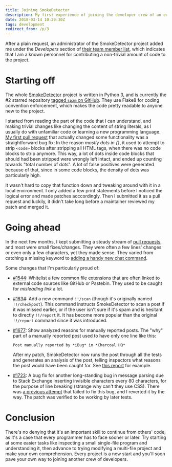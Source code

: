 ```yaml
---
title: Joining SmokeDetector
description: My first experience of joining the developer crew of an existing open-source project
date: 2018-03-14 10:29:30Z
tags: development
redirect_from: /p/3
---
```


After a plain request, an administrator of the SmokeDetector project added me under the *Developers* section of [their team member list][people], which indicates that I am a known personnel for contributing a non-trivial amount of code to the project.

# Starting off

The whole [SmokeDetector] project is written in Python 3, and is currently the #2 starred repository [tagged `spam` on GitHub][gh-spam]. They use Flake8 for coding convention enforcement, which makes the code pretty readable to anyone new to the project.

I started from reading the part of the code that I can understand, and making trivial changes like changing the content of string literals, as I usually do with unfamiliar code or learning a new programming language. [My first pull request][1st] that actually changed some functionality was a straightforward bug fix: In the reason *mostly dots in {}*, it used to attempt to strip `<code>` blocks after stripping all HTML tags, when there was no code blocks to strip anymore. This way, a lot of dots inside code blocks that should had been stripped were wrongly left intact, and ended up counting towards "total number of dots". A lot of false positives were generated because of that, since in some code blocks, the density of dots was particularly high.

It wasn't hard to copy that function down and tweaking around with it in a local environment. I only added a few print statements before I noticed the logical error and made patches acccordingly. Then I submitted it as a pull request and luckily, it didn't take long before a maintainer reviewed my patch and merged it.

# Going ahead

In the next few months, I kept submitting a steady stream of [pull requests][prs], and most were small fixes/changes. They were often a few lines' changes or even only a few characters, yet they made sense. They varied from catching a missing keyword to [adding a handy new chat command][pr1634].

Some changes that I'm particularly proud of:

- [#1544][pr1544]: Whitelist a few common file extensions that are often linked to external code sources like GitHub or Pastebin. They used to be caught for *misleading link* a lot.
- [#1634][pr1634]: Add a new command `!!/scan` (though it's originally named `!!/checkpost`). This command instructs SmokeDetector to scan a post if it was missed earlier, or if the user isn't sure if it's spam and is hesitant to directly `!!/report` it. It has become more popular than the original `!!/report` command since it was introduced.
- [#1677][pr1677]: Show analyzed reasons for manually reported posts. The "why" part of a manually reported post used to have only one line like this:

  ```
  Post manually reported by *iBug* in *Charcoal HQ*
  ```

  After my patch, SmokeDetector now runs the post through all the tests and generates an analysis of the post, telling inspectors what reasons the post would have been caught for. See [this report][pr1677e1] for example.

- [#1723][pr1723]: A bug fix for another long-standing bug in message parsing due to Stack Exchange inserting invisible characters every 80 characters, for the purpose of line breaking (strange why can't they use CSS). There was [a previous attempt][pr1723p] that failed to fix this bug, and I reverted it by the way. The patch was verified to be working by later tests.

# Conclusion

There's no denying that it's an important skill to continue from others' code, as it's a case that every programmer has to face sooner or later. Try starting at some easier tasks like inspecting a small single-file program and understanding it, then advance to trying modifying a multi-file project and make your own comprehension. Every project is a new start and you'll soon pave your own way to joining another crew of developers.


  [SmokeDetector]: https://github.com/Charcoal-SE/SmokeDetector
  [gh-spam]: https://github.com/topics/spam
  [req]: https://chat.stackexchange.com/transcript/message/43396360#43396360
  [prom]: https://github.com/Charcoal-SE/charcoal-se.github.io/commit/24b1933b25248537673f6941ed0ef46e3026f36e
  [people]: https://charcoal-se.org/people
  [flake]: http://flake8.pycqa.org
  [1st]: https://github.com/Charcoal-SE/SmokeDetector/pull/1441
  [prs]: https://github.com/Charcoal-SE/SmokeDetector/pulls?q=is%3Apr+author%3AiBug
  [pr1544]: https://github.com/Charcoal-SE/SmokeDetector/pull/1544
  [pr1634]: https://github.com/Charcoal-SE/SmokeDetector/pull/1634
  [pr1677]: https://github.com/Charcoal-SE/SmokeDetector/pull/1677
  [pr1677e1]: https://metasmoke.erwaysoftware.com/post/109767
  [pr1723]: https://github.com/Charcoal-SE/SmokeDetector/pull/1723
  [pr1723p]: https://github.com/Charcoal-SE/SmokeDetector/pull/1554

